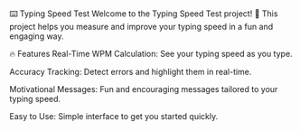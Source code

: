 ⌨️ Typing Speed Test
Welcome to the Typing Speed Test project! 🎉 This project helps you measure and improve your typing speed in a fun and engaging way.

🔥 Features
Real-Time WPM Calculation: See your typing speed as you type.

Accuracy Tracking: Detect errors and highlight them in real-time.

Motivational Messages: Fun and encouraging messages tailored to your typing speed.

Easy to Use: Simple interface to get you started quickly.
